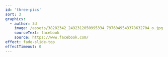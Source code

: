 ```yaml
---
id: 'three-pics'
sort: 3
graphics:
  - author: 3d
    image: /assets/38282342_2492312050995334_7976049543378632704_o.jpg
    sourceText: facebook
    source: https://www.facebook.com/
effect: fade-slide-top
effectTimeout: 0
---
```

